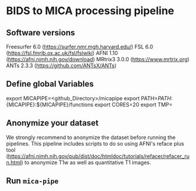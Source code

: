 # BIDS to MICA processing pipeline  

## Software versions
Freesurfer  6.0   (https://surfer.nmr.mgh.harvard.edu/)
FSL         6.0   (https://fsl.fmrib.ox.ac.uk/fsl/fslwiki)
AFNI        1.10  (https://afni.nimh.nih.gov/download)
MRtrix3     3.0.0 (https://www.mrtrix.org)
ANTs        2.3.3 (https://github.com/ANTsX/ANTs)

## Define global Variables
export MICAPIPE=<github_Directory>/micapipe
export PATH=$PATH:${MICAPIPE}:${MICAPIPE}/functions
export CORES=20
export TMP=<path to temporal directory>

## Anonymize your dataset
We strongly recommend to anonymize the dataset before running the pipelines. This pipeline includes scripts to do so using AFNI's reface plus tool (https://afni.nimh.nih.gov/pub/dist/doc/htmldoc/tutorials/refacer/refacer_run.html) to anonymize T1w as well as quantitative T1 images. 

## Run `mica-pipe`
